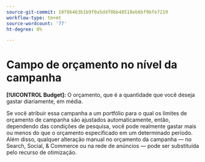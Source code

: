 ```yaml
---
source-git-commit: 10f86463b1b9f0a5ddf0bb48518eb6bf9bfe7219
workflow-type: tm+mt
source-wordcount: '77'
ht-degree: 0%

---
```

# Campo de orçamento no nível da campanha

**[!UICONTROL Budget]:** O orçamento, que é a quantidade que você deseja gastar diariamente, em média.

Se você atribuir essa campanha a um portfólio para o qual os limites de orçamento de campanha são ajustados automaticamente, então, dependendo das condições de pesquisa, você pode realmente gastar mais ou menos do que o orçamento especificado em um determinado período. Além disso, qualquer alteração manual no orçamento da campanha — no Search, Social, &amp; Commerce ou na rede de anúncios — pode ser substituída pelo recurso de otimização.
